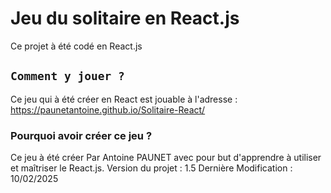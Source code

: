 # Jeu du solitaire en React.js

Ce projet à été codé en React.js

## `Comment y jouer ?`

Ce jeu qui à été créer en React est jouable à l'adresse : https://paunetantoine.github.io/Solitaire-React/

### Pourquoi avoir créer ce jeu ?

Ce jeu à été créer Par Antoine PAUNET avec pour but d'apprendre à utiliser et maîtriser le React.js.
Version du projet : 1.5
Dernière Modification : 10/02/2025
